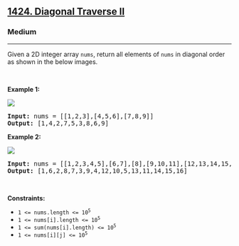 <h2><a href="https://leetcode.com/problems/diagonal-traverse-ii">1424. Diagonal Traverse II</a></h2><h3>Medium</h3><hr>

<p>Given a 2D integer array <code>nums</code>, return all elements of <code>nums</code> in diagonal order as shown in the below images.</p>

<p>&nbsp;</p>
<p><strong class="example">Example 1:</strong></p>
<img src = "https://assets.leetcode.com/uploads/2020/04/08/sample_1_1784.png">
<pre>
<strong>Input:</strong> nums = [[1,2,3],[4,5,6],[7,8,9]]
<strong>Output:</strong> [1,4,2,7,5,3,8,6,9]
</pre>

<p><strong class="example">Example 2:</strong></p>
<img src="https://assets.leetcode.com/uploads/2020/04/08/sample_2_1784.png">
<pre>
<strong>Input:</strong> nums = [[1,2,3,4,5],[6,7],[8],[9,10,11],[12,13,14,15,16]]
<strong>Output:</strong> [1,6,2,8,7,3,9,4,12,10,5,13,11,14,15,16]
</pre>

<p>&nbsp;</p>
<p><strong>Constraints:</strong></p>

<ul>
	<li><code>1 &lt;= nums.length &lt;= 10<sup>5</sup></code></li>
	<li><code>1 &lt;= nums[i].length &lt;= 10<sup>5</sup></code></li>
	<li><code>1 &lt;= sum(nums[i].length) &lt;= 10<sup>5</sup></code></li>
	<li><code>1 &lt;= nums[i][j] &lt;= 10<sup>5</sup></code></li>
</ul>
